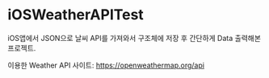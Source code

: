 # iOSWeatherAPITest

iOS앱에서 JSON으로 날씨 API를 가져와서 구조체에 저장 후 간단하게 Data 출력해본 프로젝트.

이용한 Weather API 사이트: https://openweathermap.org/api
